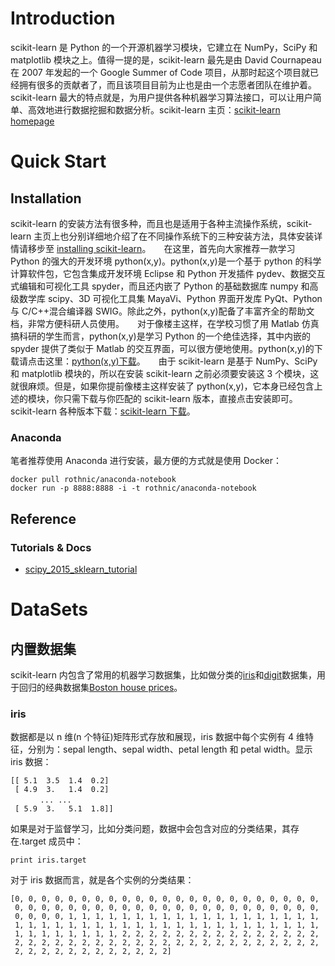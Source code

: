 # Introduction

scikit-learn 是 Python 的一个开源机器学习模块，它建立在 NumPy，SciPy 和 matplotlib 模块之上。值得一提的是，scikit-learn 最先是由 David Cournapeau 在 2007 年发起的一个 Google Summer of Code 项目，从那时起这个项目就已经拥有很多的贡献者了，而且该项目目前为止也是由一个志愿者团队在维护着。scikit-learn 最大的特点就是，为用户提供各种机器学习算法接口，可以让用户简单、高效地进行数据挖掘和数据分析。scikit-learn 主页：[scikit-learn homepage](http://scikit-learn.org/dev/)

# Quick Start

## Installation

scikit-learn 的安装方法有很多种，而且也是适用于各种主流操作系统，scikit-learn 主页上也分别详细地介绍了在不同操作系统下的三种安装方法，具体安装详情请移步至 [installing scikit-learn](http://scikit-learn.org/dev/install.html)。　　在这里，首先向大家推荐一款学习 Python 的强大的开发环境 python(x,y)。python(x,y)是一个基于 python 的科学计算软件包，它包含集成开发环境 Eclipse 和 Python 开发插件 pydev、数据交互式编辑和可视化工具 spyder，而且还内嵌了 Python 的基础数据库 numpy 和高级数学库 scipy、3D 可视化工具集 MayaVi、Python 界面开发库 PyQt、Python 与 C/C++混合编译器 SWIG。除此之外，python(x,y)配备了丰富齐全的帮助文 档，非常方便科研人员使用。　　对于像楼主这样，在学校习惯了用 Matlab 仿真搞科研的学生而言，python(x,y)是学习 Python 的一个绝佳选择，其中内嵌的 spyder 提供了类似于 Matlab 的交互界面，可以很方便地使用。python(x,y)的下载请点击这里：[python(x,y)下载](http://www.softpedia.com/get/Programming/Other-Programming-Files/Python-x-y.shtml)。　　由于 scikit-learn 是基于 NumPy、SciPy 和 matplotlib 模块的，所以在安装 scikit-learn 之前必须要安装这 3 个模块，这就很麻烦。但是，如果你提前像楼主这样安装了 python(x,y)，它本身已经包含上述的模块，你只需下载与你匹配的 scikit-learn 版本，直接点击安装即可。　　 scikit-learn 各种版本下载：[scikit-learn 下载](https://pypi.python.org/pypi/scikit-learn/)。

### Anaconda

笔者推荐使用 Anaconda 进行安装，最方便的方式就是使用 Docker：

```
docker pull rothnic/anaconda-notebook
docker run -p 8888:8888 -i -t rothnic/anaconda-notebook
```

## Reference

### Tutorials & Docs

- [scipy_2015_sklearn_tutorial](https://github.com/amueller/scipy_2015_sklearn_tutorial)

# DataSets

## 内置数据集

scikit-learn 内包含了常用的机器学习数据集，比如做分类的[iris](https://en.wikipedia.org/wiki/Iris_flower_data_set)和[digit](http://archive.ics.uci.edu/ml/datasets/Pen-Based+Recognition+of+Handwritten+Digits)数据集，用于回归的经典数据集[Boston house prices](http://archive.ics.uci.edu/ml/datasets/Housing)。

### iris

数据都是以 n 维(n 个特征)矩阵形式存放和展现，iris 数据中每个实例有 4 维特征，分别为：sepal length、sepal width、petal length 和 petal width。显示 iris 数据：

```
[[ 5.1  3.5  1.4  0.2]
 [ 4.9  3.   1.4  0.2]
　　　　... ...
 [ 5.9  3.   5.1  1.8]]
```

如果是对于监督学习，比如分类问题，数据中会包含对应的分类结果，其存在.target 成员中：

```
print iris.target
```

对于 iris 数据而言，就是各个实例的分类结果：

```
[0, 0, 0, 0, 0, 0, 0, 0, 0, 0, 0, 0, 0, 0, 0, 0, 0, 0, 0, 0, 0, 0, 0,
 0, 0, 0, 0, 0, 0, 0, 0, 0, 0, 0, 0, 0, 0, 0, 0, 0, 0, 0, 0, 0, 0, 0,
 0, 0, 0, 0, 1, 1, 1, 1, 1, 1, 1, 1, 1, 1, 1, 1, 1, 1, 1, 1, 1, 1, 1,
 1, 1, 1, 1, 1, 1, 1, 1, 1, 1, 1, 1, 1, 1, 1, 1, 1, 1, 1, 1, 1, 1, 1,
 1, 1, 1, 1, 1, 1, 1, 1, 2, 2, 2, 2, 2, 2, 2, 2, 2, 2, 2, 2, 2, 2, 2,
 2, 2, 2, 2, 2, 2, 2, 2, 2, 2, 2, 2, 2, 2, 2, 2, 2, 2, 2, 2, 2, 2, 2,
 2, 2, 2, 2, 2, 2, 2, 2, 2, 2, 2, 2]
```
